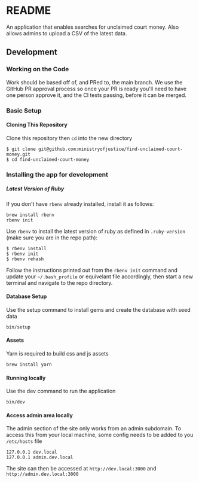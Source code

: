 # README

An application that enables searches for unclaimed court money. Also allows admins to upload a CSV of the latest data.

## Development

### Working on the Code

Work should be based off of, and PRed to, the main branch. We use the GitHub
PR approval process so once your PR is ready you'll need to have one person
approve it, and the CI tests passing, before it can be merged.


### Basic Setup

#### Cloning This Repository

Clone this repository then `cd` into the new directory

```
$ git clone git@github.com:ministryofjustice/find-unclaimed-court-money.git
$ cd find-unclaimed-court-money
```

### Installing the app for development

##### Latest Version of Ruby

If you don't have `rbenv` already installed, install it as follows:
```
brew install rbenv
rbenv init
```

Use `rbenv` to install the latest version of ruby as defined in `.ruby-version` (make sure you are in the repo path):

```
$ rbenv install
$ rbenv init
$ rbenv rehash
```
Follow the instructions printed out from the `rbenv init` command and update your `~/.bash_profile` or equivelant file accordingly, then start a new terminal and navigate to the repo directory.

#### Database Setup
Use the setup command to install gems and create the database with seed data
```
bin/setup
```

#### Assets
Yarn is required to build css and js assets
```
brew install yarn
```


#### Running locally
Use the dev command to run the application
```
bin/dev
```

#### Access admin area locally
The admin section of the site only works from an admin subdomain. To access this from your local machine, some config needs to be added to you `/etc/hosts` file

```
127.0.0.1 dev.local
127.0.0.1 admin.dev.local
```

The site can then be accessed at `http://dev.local:3000` and `http://admin.dev.local:3000`

